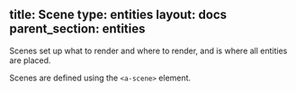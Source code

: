 title: Scene
type: entities
layout: docs
parent_section: entities
---

Scenes set up what to render and where to render, and is where all entities are placed.

Scenes are defined using the ```<a-scene>``` element.
